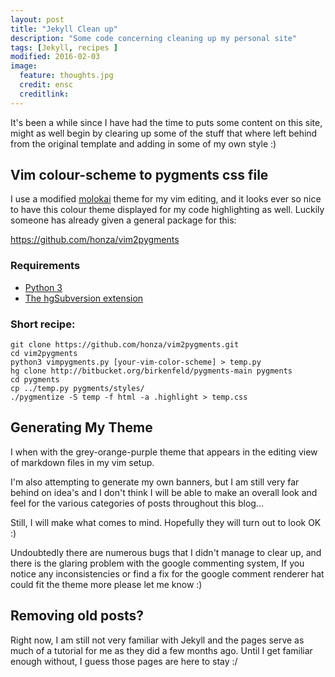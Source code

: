 ```yaml
---
layout: post
title: "Jekyll Clean up"
description: "Some code concerning cleaning up my personal site"
tags: [Jekyll, recipes ]
modified: 2016-02-03 
image:
  feature: thoughts.jpg
  credit: ensc
  creditlink: 
---
```


It's been a while since I have had the time to puts some content on this site, might as well begin by clearing 
up some of the stuff that where left behind from the original template and adding in some of my own style :)

## Vim colour-scheme to pygments css file
I use a modified [molokai](https://github.com/tomasr/molokai) theme for my vim editing, 
and it looks ever so nice to have this colour theme displayed for my code highlighting as well. 
Luckily someone has already given a general package for this:

https://github.com/honza/vim2pygments

### Requirements

   * [Python 3](https://www.python.org/downloads/)
   * [The hgSubversion extension](https://www.mercurial-scm.org/wiki/HgSubversion)

### Short recipe:
~~~
git clone https://github.com/honza/vim2pygments.git
cd vim2pygments
python3 vimpygments.py [your-vim-color-scheme] > temp.py
hg clone http://bitbucket.org/birkenfeld/pygments-main pygments
cd pygments
cp ../temp.py pygments/styles/
./pygmentize -S temp -f html -a .highlight > temp.css
~~~

## Generating My Theme
I when with the grey-orange-purple theme that appears in the editing view of markdown files in my vim setup.

I'm also attempting to generate my own banners, but I am still very far behind on idea's and I don't think I will 
be able to make an overall look and feel for the various categories of posts throughout this blog... 

Still, I will make what comes to mind. Hopefully they will turn out to look OK :)

Undoubtedly there are numerous bugs that I didn't manage to clear up, and there is the glaring problem with the google 
commenting system, If you notice any inconsistencies or find a fix for the google comment renderer hat could fit the 
theme more please let me know :)


## Removing old posts?
Right now, I am still not very familiar with Jekyll and the pages serve as much of a tutorial for me as they did a few months ago.
Until I get familiar enough without, I guess those pages are here to stay :/



